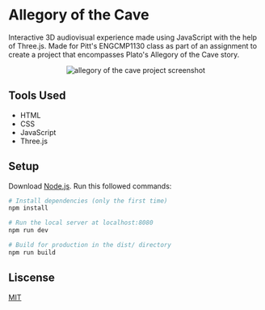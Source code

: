 # Allegory of the Cave
Interactive 3D audiovisual experience made using JavaScript with the help of Three.js. 
Made for Pitt's ENGCMP1130 class as part of an assignment to create a project that encompasses Plato's Allegory of the Cave story.

<p align="center">
<img src="https://user-images.githubusercontent.com/51346343/147144635-7eaeead4-2450-40b9-90b2-f0da6dd75995.png" alt="allegory of the cave project screenshot">
</p>

## Tools Used
- HTML
- CSS
- JavaScript
- Three.js

## Setup
Download [Node.js](https://nodejs.org/en/download/).
Run this followed commands:

``` bash
# Install dependencies (only the first time)
npm install

# Run the local server at localhost:8080
npm run dev

# Build for production in the dist/ directory
npm run build
```

## Liscense
[MIT](https://opensource.org/licenses/MIT)
